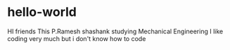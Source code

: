 # hello-world

HI friends
This P.Ramesh shashank studying Mechanical Engineering
I like coding very much but i don't know how to code
